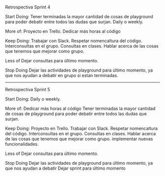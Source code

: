 Retrospectiva Sprint 4

Start Doing:
Tener terminadas la mayor cantidad de cosas de playground para poder debatir entre todos las dudas que surjan.
Daily o weekly.



More of:
Proyecto en Trello.
Dedicar más horas al código





Keep Doing:
Trabajar con Slack.
Respetar nomencaltura del código.
Interconsultas en el grupo.
Consultas en clases.
Hablar acerca de las cosas que tenemos que mejorar como grupo.


Less of
Dejar consultas para último momento.



Stop Doing
Dejar las actividades de playground para último momento, ya que nos ayudan a debatir en grupo si estan terminadas.

-----------------------------------------------------------------------------------------------------------------

Retrospectiva Sprint 5

Start Doing:
Daily o weekly.


More of:
Dedicar más horas al código
Tener terminadas la mayor cantidad de cosas de playground para poder debatir entre todos las dudas que surjan.


Keep Doing:
Proyecto en Trello.
Trabajar con Slack.
Respetar nomencaltura del código.
Interconsultas en el grupo.
Consultas en clases.
Hablar acerca de las cosas que tenemos que mejorar como grupo.
implementar nuevas funcionalidades.


Less of
Dejar consultas para último momento.


Stop Doing
Dejar las actividades de playground para último momento, ya que nos ayudan a debatir
Dejar sprint para último momento



